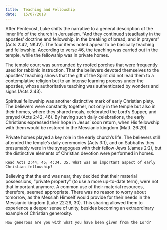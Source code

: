 ```yaml
---
title:  Teaching and Fellowship
date:   15/07/2018
---
```


After Pentecost, Luke shifts the narrative to a general description of the inner life of the church in Jerusalem. “And they continued steadfastly in the apostles’ doctrine and fellowship, in the breaking of bread, and in prayers” (Acts 2:42, NKJV). The four items noted appear to be basically teaching and fellowship. According to verse 46, the teaching was carried out in the temple, while the fellowship was in private homes.

The temple court was surrounded by roofed porches that were frequently used for rabbinic instruction. That the believers devoted themselves to the apostles’ teaching shows that the gift of the Spirit did not lead them to a contemplative religion but to an intense learning process under the apostles, whose authoritative teaching was authenticated by wonders and signs (Acts 2:43).

Spiritual fellowship was another distinctive mark of early Christian piety. The believers were constantly together, not only in the temple but also in their homes, where they shared meals, celebrated the Lord’s Supper, and prayed (Acts 2:42, 46). By having such daily celebrations, the early Christians expressed their hope in Jesus’ soon return, when His fellowship with them would be restored in the Messianic kingdom (Matt. 26:29).

Private homes played a key role in the early church’s life. The believers still attended the temple’s daily ceremonies (Acts 3:1), and on Sabbaths they presumably were in the synagogues with their fellow Jews (James 2:2), but the distinctive elements of Christian devotion were performed in homes.

`Read Acts 2:44, 45; 4:34, 35. What was an important aspect of early Christian fellowship?`

Believing that the end was near, they decided that their material possessions, “private property” (to use a more up-to-date term), were not that important anymore. A common use of their material resources, therefore, seemed appropriate. There was no reason to worry about tomorrow, as the Messiah Himself would provide for their needs in the Messianic kingdom (Luke 22:29, 30). This sharing allowed them to experience a deeper sense of unity, besides becoming an extraordinary example of Christian generosity.

`How generous are you with what you have been given from the Lord?`